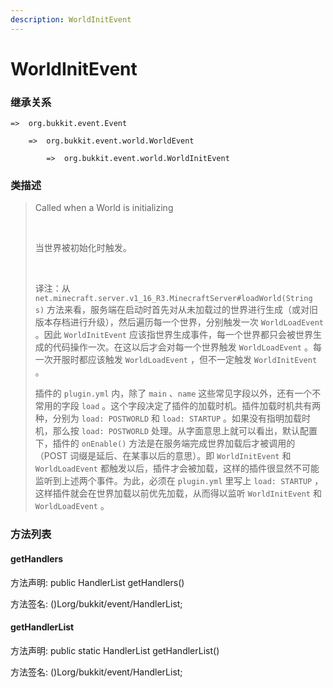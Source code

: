 ```yaml
---
description: WorldInitEvent
---
```


# WorldInitEvent

### 继承关系

    =>  org.bukkit.event.Event

        =>  org.bukkit.event.world.WorldEvent

            =>  org.bukkit.event.world.WorldInitEvent

### 类描述

> Called when a World is initializing
> 
> <br>
> 
> 当世界被初始化时触发。
> 
> <br>
> 
> 译注：从 `net.minecraft.server.v1_16_R3.MinecraftServer#loadWorld(String s)` 方法来看，服务端在启动时首先对从未加载过的世界进行生成（或对旧版本存档进行升级），然后遍历每一个世界，分别触发一次 `WorldLoadEvent` 。因此 `WorldInitEvent` 应该指世界生成事件，每一个世界都只会被世界生成的代码操作一次。在这以后才会对每一个世界触发 `WorldLoadEvent` 。每一次开服时都应该触发 `WorldLoadEvent` ，但不一定触发 `WorldInitEvent` 。
> 
> 插件的 `plugin.yml` 内，除了 `main` 、`name` 这些常见字段以外，还有一个不常用的字段 `load` 。这个字段决定了插件的加载时机。插件加载时机共有两种，分别为 `load: POSTWORLD` 和 `load: STARTUP` 。如果没有指明加载时机，那么按 `load: POSTWORLD` 处理。从字面意思上就可以看出，默认配置下，插件的 `onEnable()` 方法是在服务端完成世界加载后才被调用的（POST 词缀是延后、在某事以后的意思）。即 `WorldInitEvent` 和 `WorldLoadEvent` 都触发以后，插件才会被加载，这样的插件很显然不可能监听到上述两个事件。为此，必须在 `plugin.yml` 里写上 `load: STARTUP` ，这样插件就会在世界加载以前优先加载，从而得以监听 `WorldInitEvent` 和 `WorldLoadEvent` 。

### 方法列表

#### getHandlers

方法声明: public HandlerList getHandlers()

方法签名: ()Lorg/bukkit/event/HandlerList;

#### getHandlerList

方法声明: public static HandlerList getHandlerList()

方法签名: ()Lorg/bukkit/event/HandlerList;